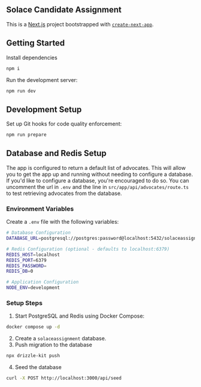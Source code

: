 ## Solace Candidate Assignment

This is a [Next.js](https://nextjs.org/) project bootstrapped with [`create-next-app`](https://github.com/vercel/next.js/tree/canary/packages/create-next-app).

## Getting Started

Install dependencies

```bash
npm i
```

Run the development server:

```bash
npm run dev
```

## Development Setup

Set up Git hooks for code quality enforcement:

```bash
npm run prepare
```

## Database and Redis Setup

The app is configured to return a default list of advocates. This will allow you to get the app up and running without needing to configure a database. If you'd like to configure a database, you're encouraged to do so. You can uncomment the url in `.env` and the line in `src/app/api/advocates/route.ts` to test retrieving advocates from the database.

### Environment Variables

Create a `.env` file with the following variables:

```bash
# Database Configuration
DATABASE_URL=postgresql://postgres:password@localhost:5432/solaceassignment

# Redis Configuration (optional - defaults to localhost:6379)
REDIS_HOST=localhost
REDIS_PORT=6379
REDIS_PASSWORD=
REDIS_DB=0

# Application Configuration
NODE_ENV=development
```

### Setup Steps

1. Start PostgreSQL and Redis using Docker Compose:

```bash
docker compose up -d
```

2. Create a `solaceassignment` database.
3. Push migration to the database

```bash
npx drizzle-kit push
```

4. Seed the database

```bash
curl -X POST http://localhost:3000/api/seed
```
